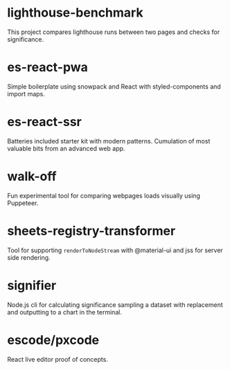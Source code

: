 # lighthouse-benchmark

This project compares lighthouse runs between two pages and checks for significance.

# es-react-pwa

Simple boilerplate using snowpack and React with styled-components and import maps.

# es-react-ssr

Batteries included starter kit with modern patterns. Cumulation of most valuable bits from an advanced web app.

# walk-off

Fun experimental tool for comparing webpages loads visually using Puppeteer.

# sheets-registry-transformer

Tool for supporting `renderToNodeStream` with @material-ui and jss for server side rendering.

# signifier

Node.js cli for calculating significance sampling a dataset with replacement and outputting to a chart in the terminal.

# escode/pxcode

React live editor proof of concepts.